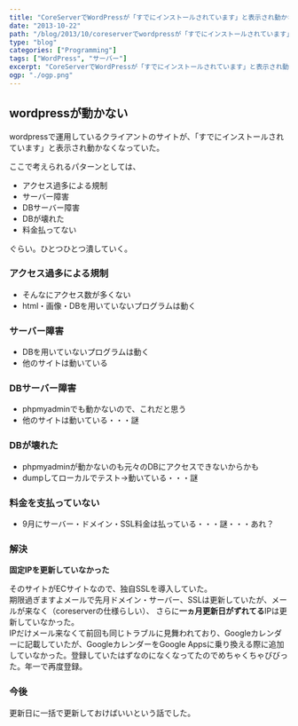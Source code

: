 ```yaml
---
title: "CoreServerでWordPressが「すでにインストールされています」と表示され動かない場合"
date: "2013-10-22"
path: "/blog/2013/10/coreserverでwordpressが「すでにインストールされています」と/"
type: "blog"
categories: ["Programming"]
tags: ["WordPress", "サーバー"] 
excerpt: "CoreServerでWordPressが「すでにインストールされています」と表示され動かない場合の解決方法"
ogp: "./ogp.png"
---
```

## wordpressが動かない

wordpressで運用しているクライアントのサイトが、「すでにインストールされています」と表示され動かなくなっていた。

ここで考えられるパターンとしては、

- アクセス過多による規制
- サーバー障害
- DBサーバー障害
- DBが壊れた
- 料金払ってない

ぐらい。ひとつひとつ潰していく。

### アクセス過多による規制

- そんなにアクセス数が多くない
- html・画像・DBを用いていないプログラムは動く

### サーバー障害

- DBを用いていないプログラムは動く
- 他のサイトは動いている

### DBサーバー障害

- phpmyadminでも動かないので、これだと思う
- 他のサイトは動いている・・・謎

### DBが壊れた

- phpmyadminが動かないのも元々のDBにアクセスできないからかも
- dumpしてローカルでテスト→動いている・・・謎

### 料金を支払っていない

- 9月にサーバー・ドメイン・SSL料金は払っている・・・謎・・・あれ？

### 解決

**固定IPを更新していなかった**

そのサイトがECサイトなので、独自SSLを導入していた。  
 期限過ぎますよメールで先月ドメイン・サーバー、SSLは更新していたが、メールが来なく（coreserverの仕様らしい）、 さらに**一ヵ月更新日がずれてる**IPは更新していなかった。  
 IPだけメール来なくて前回も同じトラブルに見舞われており、Googleカレンダーに記載していたが、GoogleカレンダーをGoogle Appsに乗り換える際に追加していなかった。登録していたはずなのになくなってたのでめちゃくちゃびびった。年一で再度登録。

### 今後

更新日に一括で更新しておけばいいという話でした。
